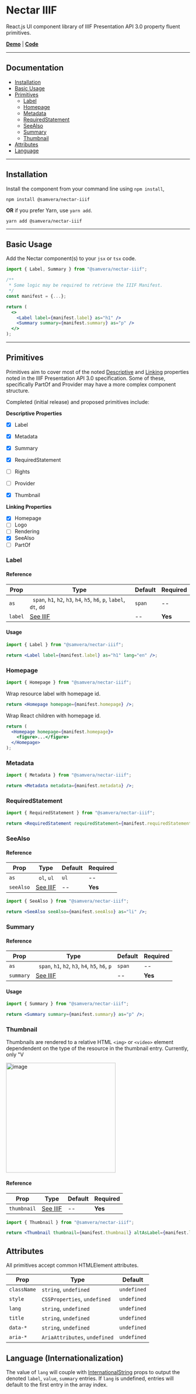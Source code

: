 # Nectar IIIF

React.js UI component library of IIIF Presentation API 3.0 property fluent primitives.

[**Demo**](https://samvera-labs.github.io/nectar-iiif) | [**Code**](https://github.com/samvera-labs/nectar-iiif)

---

## Documentation

- [Installation](#installation)
- [Basic Usage](#basic-usage)
- [Primitives](#primitives)
  - [Label](#label)
  - [Homepage](#homepage)
  - [Metadata](#metadata)
  - [RequiredStatement](#requiredstatement)
  - [SeeAlso](#seealso)
  - [Summary](#summary)
  - [Thumbnail](#thumbnail)
- [Attributes](#attributes)
- [Language](#language-internationalization)

---

<h2 id="installation">Installation</h2>

Install the component from your command line using `npm install`,

```shell
npm install @samvera/nectar-iiif
```

**OR** if you prefer Yarn, use `yarn add`.

```shell
yarn add @samvera/nectar-iiif
```

---

<h2 id="basic-usage">Basic Usage</h2>

Add the Nectar component(s) to your `jsx` or `tsx` code.

```jsx
import { Label, Summary } from "@samvera/nectar-iiif";
```

```jsx
/**
 * Some logic may be required to retrieve the IIIF Manifest.
 */
const manifest = {...};

return (
  <>
    <Label label={manifest.label} as="h1" />
    <Summary summary={manifest.summary} as="p" />
  </>
);
```

---

## Primitives

Primitives aim to cover most of the noted [Descriptive](https://iiif.io/api/presentation/3.0/#31-descriptive-properties) and [Linking](https://iiif.io/api/presentation/3.0/#31-descriptive-properties) properties noted in the IIIF Presentation API 3.0 specification. Some of these, specifically PartOf and Provider may have a more complex component structure.

Completed (initial release) and proposed primitives include:

**Descriptive Properties**
 - [x] Label
 - [x] Metadata
 - [x] Summary
 - [x] RequiredStatement
 - [ ] Rights
 - [ ] Provider
 - [x] Thumbnail


**Linking Properties**
 - [x] Homepage
 - [ ] Logo
 - [ ] Rendering
 - [x] SeeAlso
 - [ ] PartOf

### Label

#### Reference

| Prop    | Type                                                                  | Default | Required           |
| ------- | --------------------------------------------------------------------- | ------- | ------------------ |
| `as`    | ` span`, `h1`, `h2`, `h3`, `h4`, `h5`, `h6`, `p`, `label`, `dt`, `dd` | `span`  | --                 |
| `label` | [See IIIF](https://iiif.io/api/presentation/3.0/#label)               | --      | **Yes**            |

#### Usage

```jsx
import { Label } from "@samvera/nectar-iiif";
```

```jsx
return <Label label={manifest.label} as="h1" lang="en" />;
```

### Homepage

```jsx
import { Homepage } from "@samvera/nectar-iiif";
```

Wrap resource label with homepage id.

```jsx
return <Homepage homepage={manifest.homepage} />;
```

Wrap React children with homepage id.

```jsx
return (
  <Homepage homepage={manifest.homepage}>
    <figure>...</figure>
  </Homepage>
);
```

### Metadata

```jsx
import { Metadata } from "@samvera/nectar-iiif";
```

```jsx
return <Metadata metadata={manifest.metadata} />;
```

### RequiredStatement

```jsx
import { RequiredStatement } from "@samvera/nectar-iiif";
```

```jsx
return <RequiredStatement requiredStatement={manifest.requiredStatement} />;
```

### SeeAlso

#### Reference

| Prop      | Type                                                      | Default | Required           |
| --------- | --------------------------------------------------------- | ------- | ------------------ |
| `as`      | ` ol`, `ul`                                               | `ul`    | --                 |
| `seeAlso` | [See IIIF](https://iiif.io/api/presentation/3.0/#seealso) | --      | **Yes**            |

```jsx
import { SeeAlso } from "@samvera/nectar-iiif";
```

```jsx
return <SeeAlso seeAlso={manifest.seeAlso} as="li" />;
```

### Summary

#### Reference

| Prop      | Type                                                      | Default | Required           |
| --------- | --------------------------------------------------------- | ------- | ------------------ |
| `as`      | ` span`, `h1`, `h2`, `h3`, `h4`, `h5`, `h6`, `p`          | `span`  | --                 |
| `summary` | [See IIIF](https://iiif.io/api/presentation/3.0/#summary) | --      | **Yes**            |

#### Usage

```jsx
import { Summary } from "@samvera/nectar-iiif";
```

```jsx
return <Summary summary={manifest.summary} as="p" />;
```

### Thumbnail

Thumbnails are rendered to a relative HTML `<img>` or `<video>` element dependendent on the type of the resource in the thumbnail entry. Currently, only "V

<img width="300" alt="image" src="https://user-images.githubusercontent.com/7376450/172479540-c996919d-8043-4f65-bfbf-0f7ff9d52b0d.png">

#### Reference

| Prop      | Type                                                          | Default | Required           |
| --------- | ------------------------------------------------------------- | ------- | ------------------ |
| `thumbnail` | [See IIIF](https://iiif.io/api/presentation/3.0/#thumbnail) | --      | **Yes**            |

```jsx
import { Thumbnail } from "@samvera/nectar-iiif";
```

```jsx
return <Thumbnail thumbnail={manifest.thumbnail} altAsLabel={manifest.label} />;
```

## Attributes

All primitives accept common HTMLElement attributes.

| Prop        | Type                          | Default     |
| ----------- | ----------------------------- | ----------- |
| `className` | `string`, `undefined`         | `undefined` |
| `style`     | `CSSProperties`, `undefined`  | `undefined` |
| `lang`      | `string`, `undefined`         | `undefined` |
| `title`     | `string`, `undefined`         | `undefined` |
| `data-*`    | `string`, `undefined`         | `undefined` |
| `aria-*`    | `AriaAttributes`, `undefined` | `undefined` |


## Language (Internationalization)

The value of `lang` will couple with [InternationalString](https://github.com/IIIF-Commons/presentation-3-types/blob/main/iiif/descriptive.d.ts#L6-L8) props to output the denoted `label`, `value`, `summary` entries. If `lang` is undefined, entries will default to the first entry in the array index.
